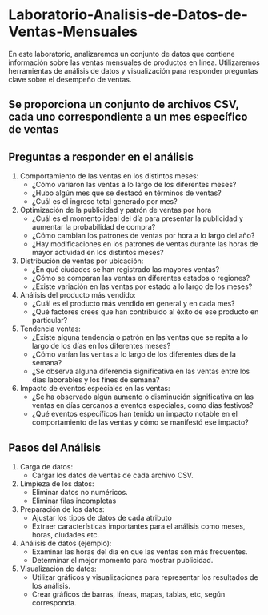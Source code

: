 # Laboratorio-Analisis-de-Datos-de-Ventas-Mensuales

En este laboratorio, analizaremos un conjunto de datos que contiene información sobre las
ventas mensuales de productos en línea. Utilizaremos herramientas de análisis de datos y
visualización para responder preguntas clave sobre el desempeño de ventas.

## Se proporciona un conjunto de archivos CSV, cada uno correspondiente a un mes específico de ventas

## Preguntas a responder en el análisis

1. Comportamiento de las ventas en los distintos meses:
   - ¿Cómo variaron las ventas a lo largo de los diferentes meses?
   - ¿Hubo algún mes que se destacó en términos de ventas?
   - ¿Cuál es el ingreso total generado por mes?
2. Optimización de la publicidad y patrón de ventas por hora
   - ¿Cuál es el momento ideal del día para presentar la publicidad y aumentar la probabilidad de compra?
   - ¿Cómo cambian los patrones de ventas por hora a lo largo del año?
   - ¿Hay modificaciones en los patrones de ventas durante las horas de mayor actividad en los distintos meses?
3. Distribución de ventas por ubicación:
   - ¿En qué ciudades se han registrado las mayores ventas?
   - ¿Cómo se comparan las ventas en diferentes estados o regiones?
   - ¿Existe variación en las ventas por estado a lo largo de los meses?
4. Análisis del producto más vendido:
   - ¿Cuál es el producto más vendido en general y en cada mes?
   - ¿Qué factores crees que han contribuido al éxito de ese producto en particular?
5. Tendencia ventas:
   - ¿Existe alguna tendencia o patrón en las ventas que se repita a lo largo de los días en los diferentes meses?
   - ¿Cómo varían las ventas a lo largo de los diferentes días de la semana?
   - ¿Se observa alguna diferencia significativa en las ventas entre los días laborables y los fines de semana?
6. Impacto de eventos especiales en las ventas:
   - ¿Se ha observado algún aumento o disminución significativa en las ventas en días cercanos a eventos especiales, como días festivos?
   - ¿Qué eventos específicos han tenido un impacto notable en el comportamiento de las ventas y cómo se manifestó ese impacto?
  
## Pasos del Análisis

1. Carga de datos:
   - Cargar los datos de ventas de cada archivo CSV.
2. Limpieza de los datos:
   - Eliminar datos no numéricos.
   - Eliminar filas incompletas
3. Preparación de los datos:
   - Ajustar los tipos de datos de cada atributo
   - Extraer características importantes para el análisis como meses, horas, ciudades etc.
4. Análisis de datos (ejemplo):
   - Examinar las horas del día en que las ventas son más frecuentes.
   - Determinar el mejor momento para mostrar publicidad.
5. Visualización de datos:
   - Utilizar gráficos y visualizaciones para representar los resultados de los análisis.
   - Crear gráficos de barras, líneas, mapas, tablas, etc, según corresponda.
